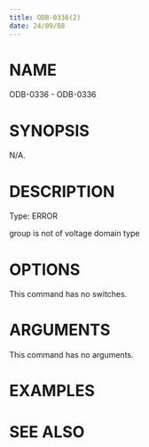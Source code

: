 ```yaml
---
title: ODB-0336(2)
date: 24/09/08
---
```


# NAME

ODB-0336 - ODB-0336

# SYNOPSIS

N/A.

# DESCRIPTION

Type: ERROR

group is not of voltage domain type

# OPTIONS

This command has no switches.

# ARGUMENTS

This command has no arguments.

# EXAMPLES

# SEE ALSO
